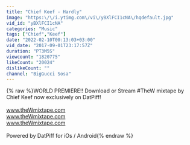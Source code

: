 ```yaml
---
title: "Chief Keef - Hardly"
image: "https:\/\/i.ytimg.com\/vi\/yBXlFCI1cNA\/hqdefault.jpg"
vid_id: "yBXlFCI1cNA"
categories: "Music"
tags: ["Chief","Keef"]
date: "2022-02-10T00:13:03+03:00"
vid_date: "2017-09-01T23:17:57Z"
duration: "PT3M5S"
viewcount: "1820775"
likeCount: "20024"
dislikeCount: ""
channel: "BigGucci Sosa"
---
```

{% raw %}WORLD PREMIERE!! Download or Stream #TheW mixtape by Chief Keef now exclusively on DatPiff!  <br /><br />www.theWmixtape.com<br />www.theWmixtape.com<br />www.theWmixtape.com<br /><br />Powered by DatPiff for iOs / Android{% endraw %}
